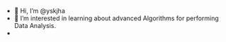 - 👋 Hi, I’m @yskjha
- 👀 I’m interested in learning about advanced Algorithms for performing Data Analysis.
- 
<!---
yskjha/yskjha is a ✨ special ✨ repository because its `README.md` (this file) appears on your GitHub profile.
You can click the Preview link to take a look at your changes.
--->
